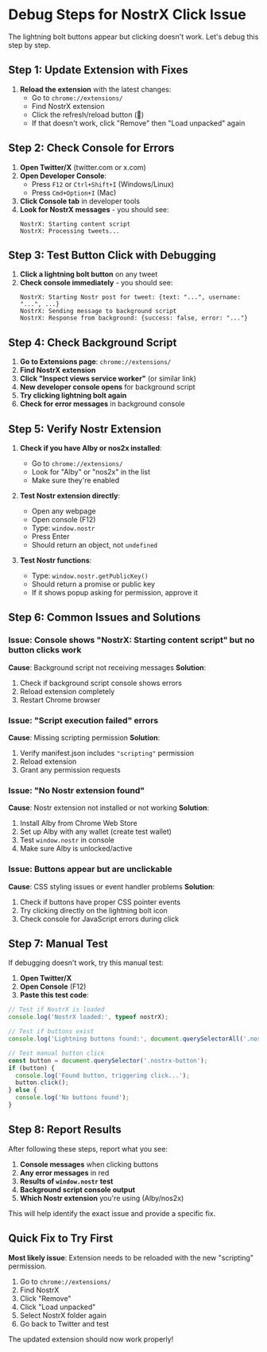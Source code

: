 # Debug Steps for NostrX Click Issue

The lightning bolt buttons appear but clicking doesn't work. Let's debug this step by step.

## Step 1: Update Extension with Fixes

1. **Reload the extension** with the latest changes:
   - Go to `chrome://extensions/`
   - Find NostrX extension
   - Click the refresh/reload button (🔄)
   - If that doesn't work, click "Remove" then "Load unpacked" again

## Step 2: Check Console for Errors

1. **Open Twitter/X** (twitter.com or x.com)
2. **Open Developer Console**:
   - Press `F12` or `Ctrl+Shift+I` (Windows/Linux)
   - Press `Cmd+Option+I` (Mac)
3. **Click Console tab** in developer tools
4. **Look for NostrX messages** - you should see:
   ```
   NostrX: Starting content script
   NostrX: Processing tweets...
   ```

## Step 3: Test Button Click with Debugging

1. **Click a lightning bolt button** on any tweet
2. **Check console immediately** - you should see:
   ```
   NostrX: Starting Nostr post for tweet: {text: "...", username: "...", ...}
   NostrX: Sending message to background script
   NostrX: Response from background: {success: false, error: "..."}
   ```

## Step 4: Check Background Script

1. **Go to Extensions page**: `chrome://extensions/`
2. **Find NostrX extension**
3. **Click "Inspect views service worker"** (or similar link)
4. **New developer console opens** for background script
5. **Try clicking lightning bolt again**
6. **Check for error messages** in background console

## Step 5: Verify Nostr Extension

1. **Check if you have Alby or nos2x installed**:
   - Go to `chrome://extensions/`
   - Look for "Alby" or "nos2x" in the list
   - Make sure they're enabled

2. **Test Nostr extension directly**:
   - Open any webpage
   - Open console (F12)
   - Type: `window.nostr`
   - Press Enter
   - Should return an object, not `undefined`

3. **Test Nostr functions**:
   - Type: `window.nostr.getPublicKey()`
   - Should return a promise or public key
   - If it shows popup asking for permission, approve it

## Step 6: Common Issues and Solutions

### Issue: Console shows "NostrX: Starting content script" but no button clicks work

**Cause**: Background script not receiving messages
**Solution**: 
1. Check if background script console shows errors
2. Reload extension completely
3. Restart Chrome browser

### Issue: "Script execution failed" errors

**Cause**: Missing scripting permission
**Solution**: 
1. Verify manifest.json includes `"scripting"` permission
2. Reload extension
3. Grant any permission requests

### Issue: "No Nostr extension found"

**Cause**: Nostr extension not installed or not working
**Solution**:
1. Install Alby from Chrome Web Store
2. Set up Alby with any wallet (create test wallet)
3. Test `window.nostr` in console
4. Make sure Alby is unlocked/active

### Issue: Buttons appear but are unclickable

**Cause**: CSS styling issues or event handler problems
**Solution**:
1. Check if buttons have proper CSS pointer events
2. Try clicking directly on the lightning bolt icon
3. Check console for JavaScript errors during click

## Step 7: Manual Test

If debugging doesn't work, try this manual test:

1. **Open Twitter/X**
2. **Open Console** (F12)
3. **Paste this test code**:
```javascript
// Test if NostrX is loaded
console.log('NostrX loaded:', typeof nostrX);

// Test if buttons exist
console.log('Lightning buttons found:', document.querySelectorAll('.nostrx-button').length);

// Test manual button click
const button = document.querySelector('.nostrx-button');
if (button) {
  console.log('Found button, triggering click...');
  button.click();
} else {
  console.log('No buttons found');
}
```

## Step 8: Report Results

After following these steps, report what you see:

1. **Console messages** when clicking buttons
2. **Any error messages** in red
3. **Results of `window.nostr` test**
4. **Background script console output**
5. **Which Nostr extension** you're using (Alby/nos2x)

This will help identify the exact issue and provide a specific fix.

## Quick Fix to Try First

**Most likely issue**: Extension needs to be reloaded with the new "scripting" permission.

1. Go to `chrome://extensions/`
2. Find NostrX
3. Click "Remove"
4. Click "Load unpacked" 
5. Select NostrX folder again
6. Go back to Twitter and test

The updated extension should now work properly!